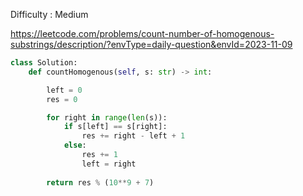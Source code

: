 Difficulty : Medium 

https://leetcode.com/problems/count-number-of-homogenous-substrings/description/?envType=daily-question&envId=2023-11-09 

```python
class Solution:
    def countHomogenous(self, s: str) -> int:

        left = 0
        res = 0

        for right in range(len(s)):
            if s[left] == s[right]:
                res += right - left + 1
            else:
                res += 1
                left = right
        
        return res % (10**9 + 7)
```
